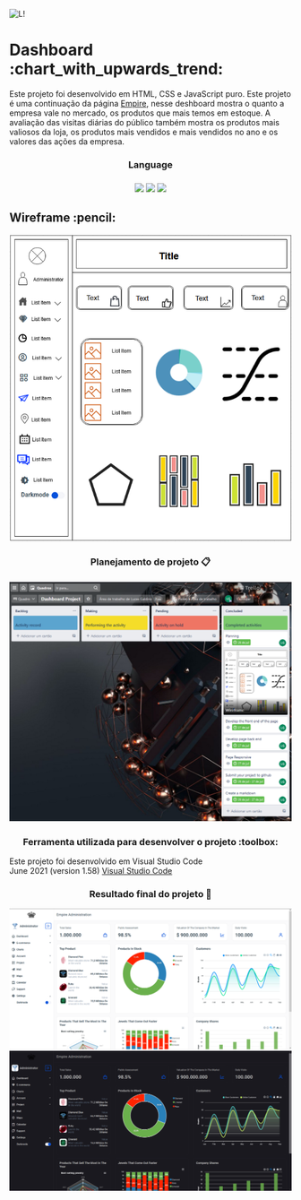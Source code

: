 ![L!](https://img.shields.io/badge/License-MIT-green) 

<h1>Dashboard  	:chart_with_upwards_trend:</h1>

Este projeto foi desenvolvido em HTML, CSS e JavaScript puro. Este projeto é uma continuação da página <a href="https://lucasgaldinno.github.io/empire-website/home.html">Empire</a>, nesse deshboard mostra o quanto a empresa vale no mercado, os produtos que mais temos em estoque. A avaliação das visitas diárias do público também mostra os produtos mais valiosos da loja, os produtos mais vendidos e mais vendidos no ano e os valores das ações da empresa.

<h3 align="center">
 Language
<h3>
<p align="center">
<img src="https://camo.githubusercontent.com/d63d473e728e20a286d22bb2226a7bf45a2b9ac6c72c59c0e61e9730bfe4168c/68747470733a2f2f696d672e736869656c64732e696f2f62616467652f48544d4c352d4533344632363f7374796c653d666f722d7468652d6261646765266c6f676f3d68746d6c35266c6f676f436f6c6f723d7768697465">
<img src="https://camo.githubusercontent.com/3a0f693cfa032ea4404e8e02d485599bd0d192282b921026e89d271aaa3d7565/68747470733a2f2f696d672e736869656c64732e696f2f62616467652f435353332d3135373242363f7374796c653d666f722d7468652d6261646765266c6f676f3d63737333266c6f676f436f6c6f723d7768697465">
<img src="https://camo.githubusercontent.com/9d07c04bdd98c662d5df9d4e1cc1de8446ffeaebca330feb161f1fb8e1188204/68747470733a2f2f696d672e736869656c64732e696f2f62616467652f4a6176615363726970742d4637444631453f7374796c653d666f722d7468652d6261646765266c6f676f3d6a617661736372697074266c6f676f436f6c6f723d626c61636b">
<p>

<h2>Wireframe :pencil:</h2>

<img src ="./Screenshots/Wireframe-Dashboard.png" alt="Wireframe">
 
<h3 align="center">
Planejamento de projeto 📋<br><br>
<img src ="./Screenshots/Trello-Planning.png?token=AREOZJYTKC77MROJXNP24YTBABDEU" alt="Planning-Trello">
</h3>
 
<h3 align="center">
Ferramenta utilizada para desenvolver o projeto :toolbox:
</h3>
Este projeto foi desenvolvido em Visual Studio Code<br>
June 2021 (version 1.58) <a href="https://code.visualstudio.com/">Visual Studio Code</a>
 
<h3 align="center">
Resultado final do projeto 🎯
</h3>
  
<img src ="./Screenshots/Dashboard-result.png?token=AREOZJ6Z6OCCYKAUJABT6TDBAANZC" alt="Dashboard">
 
<img src ="./Screenshots/Dashboard-Darkmode.png?token=AREOZJ6BPPOKNMAAZCVS45DBAAV2G" alt="Dashboard-Darkmode">
